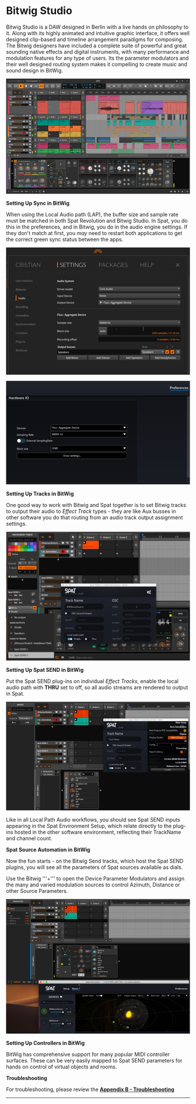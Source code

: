 # Bitwig Studio

Bitwig Studio is a DAW designed in Berlin with a live hands on philosophy to it.
Along with its highly animated and intuitive graphic interface, it offers well designed clip-based and timeline arrangement paradigms for composing. The Bitwig
designers have included a complete suite of powerful and great sounding native
effects and digital instruments, with many performance and modulation features for any type of users. Its the parameter modulators and their well designed routing system makes it compelling to create music and sound design in BitWig.

![](include/SpatRevolution_UserGuide_-265.png)


**Setting Up Sync in BitWig**

When using the Local Audio path (LAP), the buffer size and sample rate must be matched in both Spat Revolution and Bitwig Studio. In Spat, you do this in the preferences, and in Bitwig, you do in the audio engine settings. If they don't match at first, you _may_ need to restart  both applications to get the correct green sync status between the apps.

![](include/SpatRevolution_UserGuide_-266.jpg)

![](include/SpatRevolution_UserGuide_-268.png)

**Setting Up Tracks in BitWig**

One good way to work with Bitwig and Spat together is to set Bitwig tracks to output their audio to _Effect Track_ types - they are like Aux busses in other software you do that routing from an audio track output assignment settings.

![](include/SpatRevolution_UserGuide_-270.jpg)

**Setting Up Spat SEND in BitWig**

Put the Spat SEND plug-ins on individual _Effect Tracks_, enable the local audio path with **THRU** set to off, so all audio streams are rendered to output in Spat.

![](include/SpatRevolution_UserGuide_-272.jpg)

Like in all Local Path Audio workflows, you should see Spat SEND inputs appearing in the Spat Environment Setup, which relate directly to the plug-ins hosted in the other software environment, reflecting their TrackName and channel count.


**Spat Source Automation in BitWig**

Now the fun starts - on the Bitwig Send tracks, which host the Spat SEND plugins, you will see all the parameters of Spat sources available as dials. 

Use the Bitwig '''+''' to open the Device Parameter Modulators and assign the many and varied modulation sources to control Azimuth, Distance or other Source Parameters.

![](include/SpatRevolution_UserGuide_-274.jpg)

**Setting Up Controllers in BitWig**

BitWig has comprehensive support for many popular MIDI controller surfaces.
These can be very easily mapped to Spat SEND parameters for hands on control of virtual objects and rooms.


**Troubleshooting**

For troubleshooting, please review the **[Appendix B - Troubleshooting](Appendix_B.md)**

---

